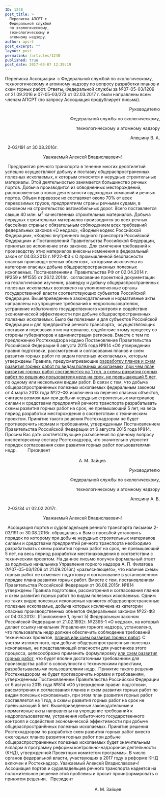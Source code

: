 ```yaml
---
ID: 1248
post_title: >
  Переписка АПСРТ с
  Федеральной службой
  по экологическому,
  технологическому и
  атомному надзору.
author: apsrt
post_excerpt: ""
layout: post
permalink: /articles/1248
published: true
post_date: 2017-03-07 12:39:19
---
```

Переписка Ассоциации  с Федеральной службой по экологическому, технологическому и атомному надзору по вопросу разработки планов и схем горных работ.
Ответы, Федеральной службы за №07-05-03/1209 от 21.09.2016 и 07-05-03/273 от 02.03.2017 г. были направлены всем членам АПСРТ (по запросу Ассоциация продублирует письма).
&nbsp;
&nbsp;
&nbsp;
&nbsp;
&nbsp;
<p style="text-align: right;">Руководителю</p>
<p style="text-align: right;">Федеральной службы по экологическому,</p>
<p style="text-align: right;">технологическому и атомному надзору</p>
<p style="text-align: right;">                                                                                                   Алешину В. А.</p>
&nbsp;
2-03/191 от 30.08.2016г.
&nbsp;
<p style="text-align: center;">Уважаемый Алексей Владиславович!</p>
&nbsp;
Предприятия речного транспорта в течение многих десятилетий успешно осуществляют добычу и поставку общераспространенных полезных ископаемых, к которым относятся и нерудные строительные материалы. Этой деятельностью занимается большинство речных портов. Добыча производится из обводненных месторождений, расположенных в зонах деятельности судоходных компаний и речных портов. Объем перевозок их составляет около 70% от всех перевозимых грузов, предприятиям страны речными судами, в основном на строительство автомобильных дорог. Всего поставляется свыше 40 млн. м<sup>3</sup> качественных строительных материалов. Добыча нерудных строительных материалов производится во всех речных бассейнах страны с обязательным соблюдением всех требований федеральных законов «О недрах», «Водный кодекс Российской Федерации», «Кодекс внутреннего водного транспорта Российской Федерации» и Постановлений Правительства Российской Федерации, принятых во исполнение этих законов. Для смягчения требований к производству этих материалов внесены изменения в федеральный закон от 04.03.2013 г. №22-ФЗ « О промышленной безопасности опасных производственных объектов»,  которыми исключена из категории опасных добыча общераспространенных полезных ископаемых.
Постановлениями  Правительства РФ от 02.04.2014 г. №259 и №1555 от 26.12.2014г.  согласование проектной документации на геологическое изучение, разведку и добычу общераспространенных полезных ископаемых возложено на уполномоченные органы государственной власти соответствующих субъектов Российской Федерации.
Вышеприведенные законодательные и нормативные акты направлены на упрощение требований к недропользователям, устранение избыточного государственного контроля и содействие экономической эффективности при добыче общераспространенных полезных ископаемых. Было бы полезным и для субъектов Российской Федерации и для предприятий речного транспорта,  осуществляющих поставки и перевозки этих материалов, содействие этому процессу со стороны губернаторов и администрации регионов.
Вместе с тем по предложению Ростехнадзора издано Постановление Правительства Российской Федерации 6 августа 2015 года №814 «Об утверждении правил подготовки, рассмотрения и согласования планов и схем развития горных работ по видам полезных ископаемых», которым утверждены Правила, предусматривающие <u>разработку планов и схем развития горных работ по видам полезных ископаемых, при чем план развития горных работ составляется на 1 год, а схемы развития горных работ по решению пользователя недр на срок, не превышающий 5 лет,</u> по одному или нескольким видам работ. В связи с тем, что добыча общераспространенных полезных ископаемых федеральным законом от 4 марта 2013 года №22-ФЗ исключена из перечня опасных объектов, считаем возможным при добычи нерудных строительных материалов силами и средствами предприятий речного транспорта разрабатывать схемы развития горных работ на срок, не превышающий 5 лет, на весь период разработки месторождения в соответствии с техническим проектом.
Принятие такого решения Ростехнадзором не будет противоречить нормам и требованиям, утвержденным Постановлением Правительства Российской Федерации от 6 августа 2015 года №814.
Просим Вас дать соответствующие разъяснения по данному вопросу инспекторскому составу Ростехнадзора, что значительно упростит порядок согласования схем развития горных работ пользователями недр.
&nbsp;
&nbsp;
&nbsp;
&nbsp;
Президент                                                                                                                                                                                                                                                                                        А. М. Зайцев
&nbsp;
<p style="text-align: right;">Руководителю</p>
<p style="text-align: right;"> Федеральной службы по экологическому,</p>
<p style="text-align: right;"> технологическому и атомному надзору</p>
<p style="text-align: right;">                                                                                                     Алешину А. В.</p>
&nbsp;
2-03/34 от 02.02.2017г.
&nbsp;
<p style="text-align: center;">Уважаемый Алексей Владиславович!</p>
&nbsp;
Ассоциация портов и судовладельцев речного транспорта письмом 2-03/191 от 30.08.2016г. обращалась к Вам с просьбой установить порядок по которому при добыче нерудных строительных материалов силами и средствами предприятий речного транспорта необходимо разрабатывать схемы развития горных работ на срок, не превышающий 5 лет, на весь период разработки местонахождения в соответствии с техническим проектом.
На данное письмо получен формальный ответ за подписью начальника Управления горного надзора А. П. Филатова (№07-05-03/1209 от 21.09.2016г.) «разъясняющего», что наличие схемы горных работ не отменяет подготовку и согласование в установленном порядке плана развития горных работ. Вместе с тем, постановлением Правительства Российской Федерации от 06.08.2015г. №814 утверждены Правила подготовки, рассмотрения и согласования планов и схем развития горных работ по видам полезных ископаемых. Одним из таких видов полезных ископаемых являются общераспространенные полезные ископаемые, добыча которых исключена из категории опасных производственных объектов Федеральным законом №22-ФЗ от 04.03.2013г. (Приложение 1, пункт 5) Федеральным законом Российской Федерации от 21.02.1992г. №2395-1 «О недрах», на который делает ссылку начальник Управления горного надзора, установлено, что пользователь недр должен обеспечить соблюдение требований технических проектов, <u>планов или схем развития горных работ</u>.
С учетом изложенного, при добыче общераспространенных полезных ископаемых, не представляющей опасности для участников этого процесса, целесообразно применить формулировку <u>или схем развития горных работ</u>, что будет вполне достаточным требованием для производства работ в совокупности с техническими проектами, разрабатываемыми пользователями недр.  Принятие такого решения Ростехнадзором не будет противоречить нормам и требованиям, утвержденным Постановлением Правительства Российской Федерации от 6 августа 2015 года №814 «Об утверждении правил подготовки, рассмотрения и согласования планов и схем развития горных работ по видам полезных ископаемых», при этом план развития горных работ составляется на 1 год, а схемы развития горных работ на срок не превышающий 5 лет.
Вышеприведенные законодательные и нормативные акты направлены на упрощение требований к недропользователям, устранения избыточного государственного контроля и содействия экономической эффективности при добыче общераспространённых полезных ископаемых.
Принятие решения Ростехнадзором по разработке схем развития горных работ вместо ежегодных планов развития горных работ при добыче общераспространенных полезных ископаемых будет значительным вкладом в программу реформы контрольно-надзороной деятельности (КНД), утвержденной Проектным комитетом программы. В число органов федеральной власти, участвующих в 2017 году в реформе КНД включен и Ростехнадзор.
Уважаемый Алексей Владиславович! Ассоциация портов и судовладельцев речного транспорта надеется на положительное решение этой проблемы и просит проинформировать о принятом решении.
&nbsp;
Президент                                                                                                                                                                                                                                                                                 А. М. Зайцев
&nbsp;